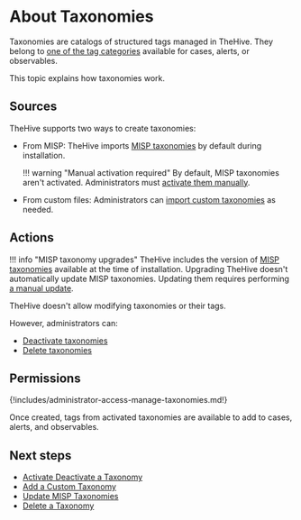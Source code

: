 # About Taxonomies

Taxonomies are catalogs of structured tags managed in TheHive. They belong to [one of the tag categories](../../user-guides/analyst-corner/cases/tags/about-tags.md) available for cases, alerts, or observables.

This topic explains how taxonomies work.

## Sources

TheHive supports two ways to create taxonomies:

* From MISP: TheHive imports [MISP taxonomies](https://github.com/MISP/misp-taxonomies) by default during installation.

    !!! warning "Manual activation required"
        By default, MISP taxonomies aren't activated. Administrators must [activate them manually](activate-deactivate-a-taxonomy.md).

* From custom files: Administrators can [import custom taxonomies](add-a-custom-taxonomy.md) as needed.

## Actions

!!! info "MISP taxonomy upgrades"
    TheHive includes the version of [MISP taxonomies](https://www.misp-project.org/taxonomies.html) available at the time of installation. Upgrading TheHive doesn't automatically update MISP taxonomies. Updating them requires performing [a manual update](update-misp-taxonomies.md).

TheHive doesn't allow modifying taxonomies or their tags. 

However, administrators can:

* [Deactivate taxonomies](activate-deactivate-a-taxonomy.md)
* [Delete taxonomies](delete-a-taxonomy.md)

## Permissions

{!includes/administrator-access-manage-taxonomies.md!}

Once created, tags from activated taxonomies are available to add to cases, alerts, and observables.

<h2>Next steps</h2>

* [Activate Deactivate a Taxonomy](activate-deactivate-a-taxonomy.md)
* [Add a Custom Taxonomy](add-a-custom-taxonomy.md)
* [Update MISP Taxonomies](update-misp-taxonomies.md)
* [Delete a Taxonomy](delete-a-taxonomy.md)